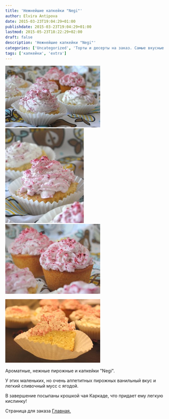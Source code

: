 ```yaml
---
title: 'Нежнейшие капкейки "Negi"'
author: Elvira Antipova
date: 2015-03-23T19:04:29+01:00
publishdate: 2015-03-23T19:04:29+01:00
lastmod: 2015-05-23T18:22:29+02:00
draft: false
description: 'Нежнейшие капкейки "Negi"'
categories: ['Uncategorized', 'Торты и десерты на заказ. Самые вкусные и незабываемые!', 'Limited edition posts']
tags: ['капкейки', 'extra']
---
```



[![IMG_3576](IMG_3576-300x195.jpg)](IMG_3576.jpg) [![IMG_3585](IMG_3585-248x300.jpg)](IMG_3585.jpg) [![IMG_3586](IMG_3586-300x221.jpg)](IMG_3586.jpg)
 
[![IMG_3553](IMG_3553-300x201.jpg)](IMG_3553.jpg)
 
Ароматные, нежные пирожные и капкейки "Negi".
 
У этих маленьких, но очень аппетитных пирожных ванильный вкус и легкий сливочный мусс с ягодой.
 
В завершение посыпаны крошкой чая Каркаде, что придает ему легкую кислинку!
 
Страница для заказа [Главная.](../-s)

